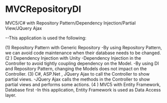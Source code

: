 # MVCRepositoryDI
MVC5/C# with Repository Pattern/Dependency Injection/Partial View/JQuery Ajax


--This application is used the following:

(1) Repository Pattern with Generic Repository
   -By using Repository Pattern, we can avoid code maintenance when their database needs to be changed.
(2 ) Dependency Injection with Unity
   -Dependency Injection in the Controller to avoid tightly coupling dependency on the Model.
   -By using DI and Repository Pattern, changing the Models does not impact on the Controller.
(3) C#, ASP.Net , JQuery Ajax to call the Controller to show partial views.
   -JQuery Ajax calls the methods in the Controller to show partial views and performs some actions.
(4 ) MVC5 with Entity Framework, Database first
  -In this application, Entity Framework is used as Data Access layer.
